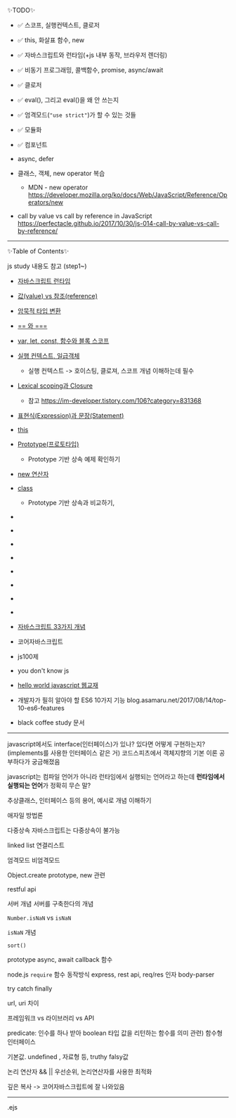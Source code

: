 ✨TODO✨

- ✅ 스코프, 실행컨텍스트, 클로저
- ✅ this, 화살표 함수, new
- ✅ 자바스크립트와 런타임(+js 내부 동작, 브라우저 렌더링)
- ✅ 비동기 프로그래밍, 콜백함수, promise, async/await
- ✅ 클로저
- ✅ eval(), 그리고 eval()을 왜 안 쓰는지
- ✅ 엄격모드(`"use strict"`)가 할 수 있는 것들
- ✅ 모듈화
- ✅ 컴포넌트

- async, defer
- 클래스, 객체, new operator 복습
  - MDN - new operator https://developer.mozilla.org/ko/docs/Web/JavaScript/Reference/Operators/new
- call by value vs call by reference in JavaScript <https://perfectacle.github.io/2017/10/30/js-014-call-by-value-vs-call-by-reference/>

---

✨Table of Contents✨

js study 내용도 참고 (step1~)

- [자바스크립트 런타임]()
- [값(value) vs 참조(reference)]()
- [암묵적 타입 변환]()
- [== 와 ===]()
- [var, let, const, 함수와 블록 스코프](https://github.com/pul8219/TIL/blob/master/Documents/FrontEnd-Study/step1.md)
- [실행 컨텍스트, 일급객체]('./02_executionContext.md')
  - 실행 컨텍스트 -> 호이스팅, 클로져, 스코프 개념 이해하는데 필수
- [Lexical scoping과 Closure]()
  - 참고 https://im-developer.tistory.com/106?category=831368
- [표현식(Expression)과 문장(Statement)]()
- [this]()
- [Prototype(프로토타입)]('./08_prototype.md')
  - Prototype 기반 상속 예제 확인하기
- [new 연산자]()
- [class]('./09_class.md')
  - Prototype 기반 상속과 비교하기,
- []()
- []()
- []()
- []()
- []()
- []()
- []()
- []()

- [자바스크립트 33가지 개념](https://velog.io/@jakeseo_me/2019-03-15-2303-%EC%9E%91%EC%84%B1%EB%90%A8-rmjta5a3xh)
- 코어자바스크립트
- js100제
- you don't know js
- [hello world javascript 웹교재](https://helloworldjavascript.net/)
- 개발자가 필히 알아야 할 ES6 10가지 기능 blog.asamaru.net/2017/08/14/top-10-es6-features
- black coffee study 문서

---

javascript에서도 interface(인터페이스)가 있나? 있다면 어떻게 구현하는지?(implements를 사용한 인터페이스 같은 거) 코드스피츠에서 객체지향의 기본 이론 공부하다가 궁금해졌음

javascript는 컴파일 언어가 아니라 런타임에서 실행되는 언어라고 하는데 **런타임에서 실행되는 언어**가 정확히 무슨 말?

추상클래스, 인터페이스 등의 용어, 예시로 개념 이해하기

애자일 방법론

다중상속
자바스크립트는 다중상속이 불가능

linked list
연결리스트

엄격모드
비엄격모드

Object.create
prototype, new 관련

restful api

서버 개념
서버를 구축한다의 개념

`Number.isNaN` vs `isNaN`

`isNaN` 개념

`sort()`

prototype
async, await
callback 함수

node.js `require` 함수 동작방식
express, rest api, req/res 인자
body-parser

try catch finally

url, uri 차이

프레임워크 vs 라이브러리 vs API

predicate: 인수를 하나 받아 boolean 타입 값을 리턴하는 함수를 의미
관련) 함수형 인터페이스

기본값. undefined , 자료형 등, truthy falsy값

논리 연산자 && || 우선순위, 논리연산자를 사용한 최적화

깊은 복사 -> 코어자바스크립트에 잘 나와있음

---

.ejs
